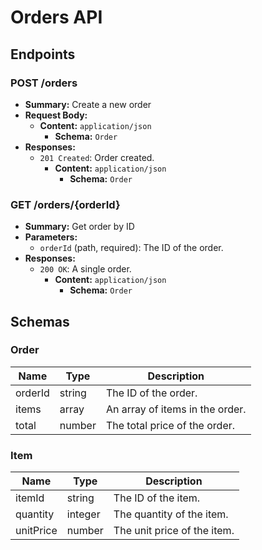 # Orders API

## Endpoints

### POST /orders

- **Summary:** Create a new order
- **Request Body:**
  - **Content:** `application/json`
    - **Schema:** `Order`
- **Responses:**
  - `201 Created`: Order created.
    - **Content:** `application/json`
      - **Schema:** `Order`

### GET /orders/{orderId}

- **Summary:** Get order by ID
- **Parameters:**
  - `orderId` (path, required): The ID of the order.
- **Responses:**
  - `200 OK`: A single order.
    - **Content:** `application/json`
      - **Schema:** `Order`

## Schemas

### Order

| Name    | Type   | Description                     |
| ------- | ------ | ------------------------------- |
| orderId | string | The ID of the order.            |
| items   | array  | An array of items in the order. |
| total   | number | The total price of the order.   |

### Item

| Name      | Type    | Description                 |
| --------- | ------- | --------------------------- |
| itemId    | string  | The ID of the item.         |
| quantity  | integer | The quantity of the item.   |
| unitPrice | number  | The unit price of the item. |
